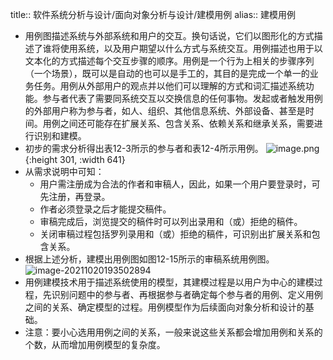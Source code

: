 title:: 软件系统分析与设计/面向对象分析与设计/建模用例
alias:: 建模用例

- 用例图描述系统与外部系统和用户的交互。换句话说，它们以图形化的方式描述了谁将使用系统，以及用户期望以什么方式与系统交互。用例描述也用于以文本化的方式描述每个交互步骤的顺序。用例是一个行为上相关的步骤序列（一个场景），既可以是自动的也可以是手工的，其目的是完成一个单一的业务任务。用例从外部用户的观点并以他们可以理解的方式和词汇描述系统功能。参与者代表了需要同系统交互以交换信息的任何事物。发起或者触发用例的外部用户称为参与者，如人、组织、其他信息系统、外部设备、甚至是时间。用例之间还可能存在扩展关系、包含关系、依赖关系和继承关系，需要进行识别和建模。
- 初步的需求分析得出表12-3所示的参与者和表12-4所示用例。
  ![image.png](../assets/image_1649634439439_0.png){:height 301, :width 641}
- 从需求说明中可知：
	- 用户需注册成为合法的作者和审稿人，因此，如果一个用户要登录时，可先注册，再登录。
	- 作者必须登录之后才能提交稿件。
	- 审稿完成后，浏览提交的稿件时可以列出录用和（或）拒绝的稿件。
	- 关闭审稿过程包括罗列录用和（或）拒绝的稿件，可识别出扩展关系和包含关系。
- 根据上述分析，建模出用例图如图12-15所示的审稿系统用例图。
  ![image-20211020193502894](https://img.mhugh.net/typora/image-20211020193502894.png)
- 用例建模技术用于描述系统使用的模型，其建模过程是以用户为中心的建模过程，先识别问题中的参与者、再根据参与者确定每个参与者的用例、定义用例之间的关系、确定模型的过程。用例模型作为后续面向对象分析和设计的基础。
- 注意：要小心选用用例之间的关系，一般来说这些关系都会增加用例和关系的个数，从而增加用例模型的复杂度。